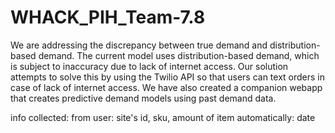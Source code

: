 # WHACK_PIH_Team-7.8

We are addressing the discrepancy between true demand and distribution-based demand. The current model uses distribution-based demand, which is subject to inaccuracy due to lack of internet access. Our solution attempts to solve this by using the Twilio API so that users can text orders in case of lack of internet access. We have also created a companion webapp that creates predictive demand models using past demand data.

info collected:
from user: site's id, sku, amount of item
automatically: date

